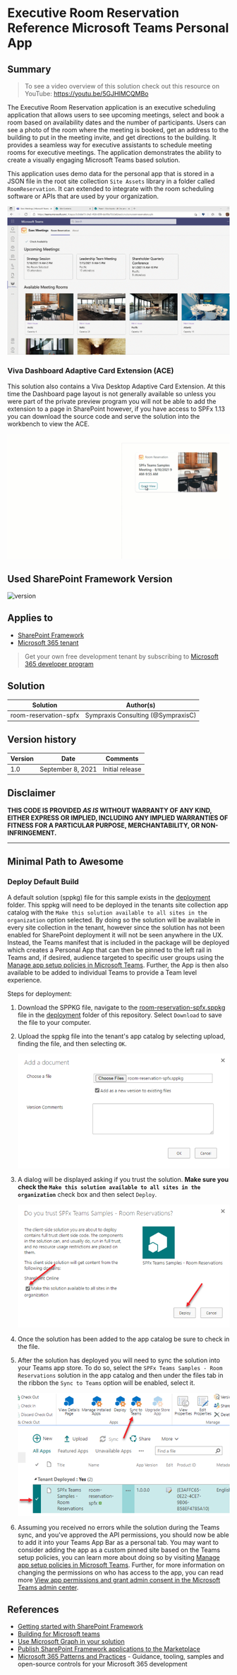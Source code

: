 # Executive Room Reservation Reference Microsoft Teams Personal App

## Summary

> To see a video overview of this solution check out this resource on YouTube: https://youtu.be/5GJHlMCQMBo

The Executive Room Reservation application is an executive scheduling application that allows users to see upcoming meetings, select and book a room based on availability dates and the number of participants. Users can see a photo of the room where the meeting is booked, get an address to the building to put in the meeting invite, and get directions to the building. It provides a seamless way for executive assistants to schedule meeting rooms for executive meetings. The application demonstrates the ability to create a visually engaging Microsoft Teams based solution.

This application uses demo data for the personal app that is stored in a JSON file in the root site collection `Site Assets` library in a folder called `RoomReservation`. It can extended to integrate with the room scheduling software or APIs that are used by your organization.

![Executive Meeting Demo](./assets/execmeeting.gif)

### Viva Dashboard Adaptive Card Extension (ACE)

This solution also contains a Viva Desktop Adaptive Card Extension. At this time the Dashboard page layout is not generally available so unless you were part of the private preview program you will not be able to add the extension to a page in SharePoint however, if you have access to SPFx 1.13 you can download the source code and serve the solution into the workbench to view the ACE.

![Executive Meeting ACE](./assets/execmeetingace.gif)

## Used SharePoint Framework Version

![version](https://img.shields.io/badge/version-1.13.0-green.svg)

## Applies to

- [SharePoint Framework](https://aka.ms/spfx)
- [Microsoft 365 tenant](https://docs.microsoft.com/en-us/sharepoint/dev/spfx/set-up-your-developer-tenant)

> Get your own free development tenant by subscribing to [Microsoft 365 developer program](http://aka.ms/o365devprogram)

## Solution

Solution|Author(s)
--------|---------
room-reservation-spfx | Sympraxis Consulting (@SympraxisC)

## Version history

Version|Date|Comments
-------|----|--------
1.0|September 8, 2021|Initial release

## Disclaimer

**THIS CODE IS PROVIDED *AS IS* WITHOUT WARRANTY OF ANY KIND, EITHER EXPRESS OR IMPLIED, INCLUDING ANY IMPLIED WARRANTIES OF FITNESS FOR A PARTICULAR PURPOSE, MERCHANTABILITY, OR NON-INFRINGEMENT.**

---

## Minimal Path to Awesome

### Deploy Default Build

A default solution (sppkg) file for this sample exists in the [deployment](./deployment) folder. This sppkg will need to be deployed in the tenants site collection app catalog with the `Make this solution available to all sites in the organization` option selected. By doing so the solution will be available in every site collection in the tenant, however since the solution has not been enabled for SharePoint deployment it will not be seen anywhere in the UX. Instead, the Teams manifest that is included in the package will be deployed which creates a Personal App that can then be pinned to the left rail in Teams and, if desired, audience targeted to specific user groups using the [Manage app setup policies in Microsoft Teams](https://docs.microsoft.com/en-us/MicrosoftTeams/teams-app-setup-policies). Further, the App is then also available to be added to individual Teams to provide a Team level experience.

Steps for deployment:

1. Download the SPPKG file, navigate to the [room-reservation-spfx.sppkg](./deployment/room-reservation-spfx.sppkg) file in the [deployment](./deployment) folder of this repository. Select `Download` to save the file to your computer.
1. Upload the sppkg file into the tenant's app catalog by selecting upload, finding the file, and then selecting `OK`.

    ![Upload SPPKG File](./assets/uploadsppkg.png)

1. A dialog will be displayed asking if you trust the solution. **Make sure you check the `Make this solution available to all sites in the organization`** check box and then select `Deploy`.

    ![Deploy SPPKG](./assets/deploysppkg.png)

1. Once the solution has been added to the app catalog be sure to check in the file.

1. After the solution has deployed you will need to sync the solution into your Teams app store. To do so, select the `SPFx Teams Samples - Room Reservations` solution in the app catalog and then under the files tab in the ribbon the `Sync to Teams` option will be enabled, select it.

    ![Sync App Manifest To Teams](./assets/synctoteams.png)

1. Assuming you received no errors while the solution during the Teams sync, and you've approved the API permissions, you should now be able to add it into your Teams App Bar as a personal tab. You may want to consider adding the app as a custom pinned site based on the Teams setup policies, you can learn more about doing so by visiting [Manage app setup policies in Microsoft Teams](https://docs.microsoft.com/en-us/MicrosoftTeams/teams-app-setup-policies). Further, for more information on changing the permissions on who has access to the app, you can read more [View app permissions and grant admin consent in the Microsoft Teams admin center](https://docs.microsoft.com/en-us/microsoftteams/app-permissions-admin-center).

## References

- [Getting started with SharePoint Framework](https://docs.microsoft.com/en-us/sharepoint/dev/spfx/set-up-your-developer-tenant)
- [Building for Microsoft teams](https://docs.microsoft.com/en-us/sharepoint/dev/spfx/build-for-teams-overview)
- [Use Microsoft Graph in your solution](https://docs.microsoft.com/en-us/sharepoint/dev/spfx/web-parts/get-started/using-microsoft-graph-apis)
- [Publish SharePoint Framework applications to the Marketplace](https://docs.microsoft.com/en-us/sharepoint/dev/spfx/publish-to-marketplace-overview)
- [Microsoft 365 Patterns and Practices](https://aka.ms/m365pnp) - Guidance, tooling, samples and open-source controls for your Microsoft 365 development
